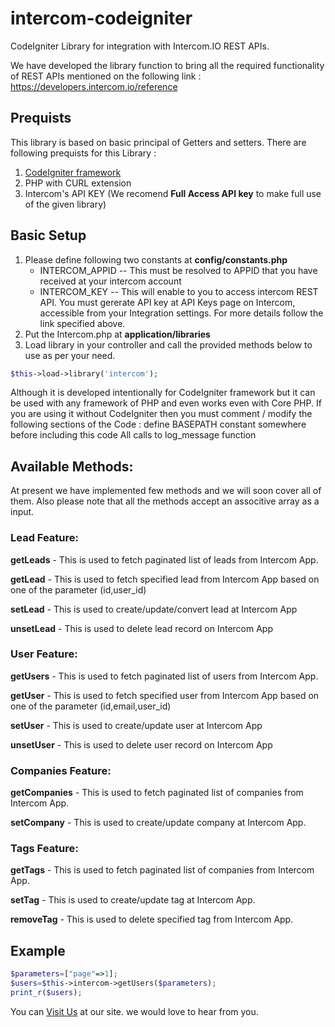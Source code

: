 # intercom-codeigniter
CodeIgniter Library for integration with Intercom.IO REST APIs.

We have developed the library function to bring all the required functionality of REST APIs mentioned on the following link :
https://developers.intercom.io/reference

## Prequists
This library is based on basic principal of Getters and setters. There are following prequists for this Library :

1. [CodeIgniter framework](https://www.codeigniter.com/download)
2. PHP with CURL extension
3. Intercom's API KEY (We recomend **Full Access API key** to make full use of the given library)

## Basic Setup
1. Please define following two constants at **config/constants.php**
	* INTERCOM_APPID -- This must be resolved to APPID that you have received at your intercom account
	* INTERCOM_KEY -- This will enable to you to access intercom REST API. You must gererate API key at API Keys page on Intercom, accessible from your Integration settings. For more details follow the link specified above.
2. Put the Intercom.php at **application/libraries**
3. Load library in your controller and call the provided methods below to use as per your need.
```php
$this->load->library('intercom');
```

Although it is developed intentionally for CodeIgniter framework but it can be used with any framework of PHP and even works even with Core PHP. If you are using it without CodeIgniter then you must comment / modify the following sections of the Code :
define BASEPATH constant somewhere before including this code
All calls to log_message function 

## Available Methods:
At present we have implemented few methods and we will soon cover all of them. Also please note that all the methods accept an associtive array as a input.

### Lead Feature:

**getLeads** - This is used to fetch paginated list of leads from Intercom App.

**getLead** - This is used to fetch specified lead from Intercom App based on one of the parameter (id,user_id)

**setLead** - This is used to create/update/convert lead at Intercom App

**unsetLead** - This is used to delete lead record on Intercom App

### User Feature:

**getUsers** - This is used to fetch paginated list of users from Intercom App.

**getUser** - This is used to fetch specified user from Intercom App based on one of the parameter (id,email,user_id)

**setUser** - This is used to create/update user at Intercom App

**unsetUser** - This is used to delete user record on Intercom App

### Companies Feature:

**getCompanies** - This is used to fetch paginated list of companies from Intercom App.

**setCompany** - This is used to create/update company at Intercom App.

### Tags Feature:

**getTags** - This is used to fetch paginated list of companies from Intercom App.

**setTag** - This is used to create/update tag at Intercom App.

**removeTag** - This is used to delete specified tag from Intercom App.

## Example
```php
$parameters=["page"=>1];
$users=$this->intercom->getUsers($parameters);
print_r($users);
```

You can [Visit Us](http://my-space.co.in) at our site. we would love to hear from you.